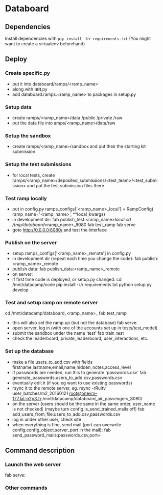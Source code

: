 # Databoard

## Dependencies

Install dependencies with `pip install -Ur requirements.txt`
(You might want to create a virtualenv beforehand)

## Deploy

### Create specific.py

 - put it into databoard/ramps/<ramp_name>
 - along with __init__.py
 - add databoard.ramps.<ramp_name> to packages in setup.py

### Setup data

 - create ramps/<ramp_name>/data /public /private /raw
 - put the data file into amps/<ramp_name>/data/raw

### Setup the sandbox

 - create ramps/<ramp_name>/sandbox and put their the starting kit submission

### Setup the test submissions

 - for local tests, create ramps/<ramp_name>/deposited_submissions/<test_team>/<test_submission> and put the test submission files there

### Test ramp locally

 - put in config.py
ramps_configs['<ramp_name>_local'] = RampConfig(
    ramp_name='<ramp_name>', **local_kwargs)
 - in development dir:
fab publish_test:<ramp_name>_local
cd /tmp/databoard_<ramp_name>_8080
fab test_ramp
fab serve
 - goto http://0.0.0.0:8080/ and test the interface

### Publish on the server

 - setup ramps_configs['<ramp_name>_remote'] in config.py
 - in development dir (repeat each time you change the code):
fab publish:<ramp_name>_remote
 - publish data:
fab publish_data:<ramp_name>_remote
 - on server:
 - if first time code is deployed, or setup.py changed:
cd /mnt/datacamp/code
pip install -Ur requirements.txt
python setup.py develop

### Test and setup ramp on remote server

cd /mnt/datacamp/databoard_<ramp_name>_<port>
fab test_ramp
 - this will also set the ramp up (but not the database)
fab serve:<port>
 - open server, log in (with one of the accounts set up in tests/test_model)
 - submit the sandbox under the name 'test'
fab train_test
 - check the leaderboard, private_leaderboard, user_interactions, etc.

### Set up the database

 - make a file users_to_add.csv with fields
 firstname,lastname,email,name,hidden_notes,access_level
 - if passwords are needed, run this to generate 'passwords.csv'
fab generate_passwords:users_to_add.csv,passwords.csv
 - eventually edit it (if you eg want to use existing passwords)
 - rsync it to the remote server, eg.
rsync -rRultv user_batches/m2_20160121 root@onevm-177.lal.in2p3.fr:/mnt/datacamp/databoard_air_passengers_8080/
 - on the server (users should be the same in the same order, user_name is not checked) (maybe turn config.is_send_trained_mails off)
fab add_users_from_file:users_to_add.csv,passwords.csv
 - log in under other user, check site
 - when everything is fine, send mail (port can overwrite config.config_object.server_port in the mail):
fab send_password_mails:passwords.csv,port=<port>


## Command description 
    
### Launch the web server

fab serve:<port>

### Other commands
